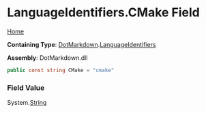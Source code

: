 <a name="_top"></a>

# LanguageIdentifiers\.CMake Field

[Home](../../../README.md#_top)

**Containing Type**: [DotMarkdown](../../README.md#_top)\.[LanguageIdentifiers](../README.md#_top)

**Assembly**: DotMarkdown\.dll

```csharp
public const string CMake = "cmake"
```

### Field Value

System\.[String](https://docs.microsoft.com/en-us/dotnet/api/system.string)
